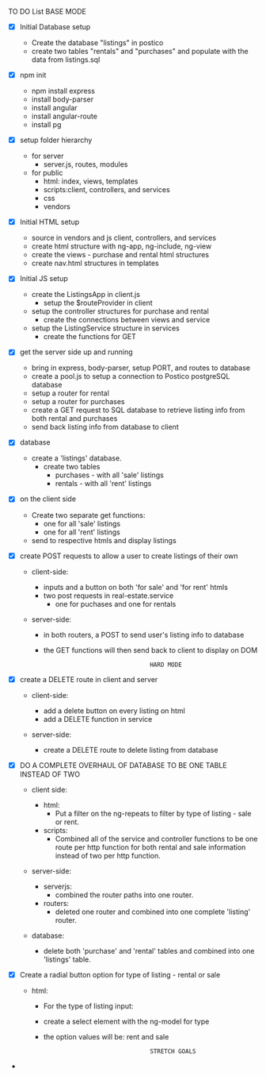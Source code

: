 TO DO List
                                            BASE MODE
- [x] Initial Database setup
    - Create the database "listings" in postico
    - create two tables "rentals" and "purchases" and populate with the data from 
      listings.sql   
    
- [x] npm init
    - npm install express
    - install body-parser
    - install angular
    - install angular-route
    - install pg

- [x] setup folder hierarchy
    - for server 
        - server.js, routes, modules
    - for public
        - html: index, views, templates
        - scripts:client, controllers, and services
        - css
        - vendors

- [x] Initial HTML setup 
    - source in vendors and js client, controllers, and services
    - create html structure with ng-app, ng-include, ng-view
    - create the views - purchase and rental html structures
    - create nav.html structures in templates

- [x] Initial JS setup
    - create the ListingsApp in client.js
        - setup the $routeProvider in client
    - setup the controller structures for purchase and rental
        - create the connections between views and service
    - setup the ListingService structure in services
        - create the functions for GET

- [x] get the server side up and running
    - bring in express, body-parser, setup PORT, and routes to database
    - create a pool.js to setup a connection to Postico postgreSQL database
    - setup a router for rental
    - setup a router for purchases
    - create a GET request to SQL database to retrieve listing info
         from both rental and purchases
    - send back listing info from database to client

- [x] database
    - create a 'listings' database. 
        - create two tables 
            - purchases - with all 'sale' listings
            - rentals - with all 'rent' listings

- [x] on the client side 
    - Create two separate get functions:
        - one for all 'sale' listings
        - one for all 'rent' listings
    - send to respective htmls and display listings

- [x] create POST requests to allow a user to create listings of their own
    - client-side:
        - inputs and a button on both 'for sale' and 'for rent' htmls 
        - two post requests in real-estate.service
            - one for puchases and one for rentals

    - server-side: 
        - in both routers, a POST to send user's listing info to database
        - the GET functions will then send back to client to display on DOM
    
                                            HARD MODE

- [x] create a DELETE route in client and server
    - client-side:
        - add a delete button on every listing on html
        - add a DELETE function in service
    
    - server-side:
        - create a DELETE route to delete listing from database



- [x] DO A COMPLETE OVERHAUL OF DATABASE TO BE ONE TABLE INSTEAD OF TWO
    - client side: 
        - html: 
            - Put a filter on the ng-repeats to filter by type of listing - sale or rent.
        - scripts:
            - Combined all of the service and controller functions to be one route per http function for both
              rental and sale information instead of two per http function.
    
    - server-side:
        - serverjs:
            - combined the router paths into one router.
        - routers:
            - deleted one router and combined into one complete 'listing' router.
        
    - database: 
        - delete both 'purchase' and 'rental' tables and combined into one 'listings' table.

- [x] Create a radial button option for type of listing - rental or sale
    - html: 
        - For the type of listing input:
        - create a select element with the ng-model for type
        - the option values will be: rent and sale

                                            STRETCH GOALS

- 